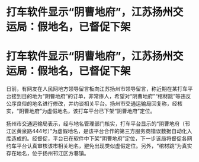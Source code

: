 # 打车软件显示“阴曹地府”，江苏扬州交运局：假地名，已督促下架

# 打车软件显示“阴曹地府”，江苏扬州交运局：假地名，已督促下架

日前，有网友在人民网地方领导留言板向江苏扬州市领导留言，称近期在某打车平台接到目的地为“阴曹地府”的订单，非常瘆人，希望对“阴曹地府”“棺材跳”等违反公序良俗的地名进行修改，并约谈相关平台。扬州市交通运输局回复称，经核实，“阴曹地府”为虚假地名，该打车平台已下架“阴曹地府”定位。

扬州市交通运输局表示，经与地名管理部门核实，打车平台显示的“阴曹地府（邗江区黄泉路444号）”为虚假地名，是该平台合作的第三方服务商错误数据自动化入库造成的。经督促，平台已在软件中下架“阴曹地府”定位，下一步该局将督促各网约车平台认真审核该市相关地名，避免出现类似虚假定位。另外，“棺材跳”为真实存在地名，位于扬州邗江区方巷镇。

